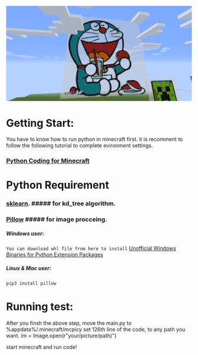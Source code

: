 ![alt text](https://github.com/N0nent1ty/AutoBuildInMineCraft/blob/master/screen_shot/1.png)

# Getting Start:
You have to know how to run python in minecraft first.
it is recomment to follow the following tutorial to complete evironment settings.
### [Python Coding for Minecraft](http://www.instructables.com/id/Python-coding-for-Minecraft/)


# Python Requirement
### [sklearn](http://scikit-learn.org/stable/). ##### for kd_tree algorithm.

### [Pillow](https://pillow.readthedocs.io/en/4.3.x/) ##### for image procceing.

##### Windows user:
``
You can download whl file from here to install
``
[Unofficial Windows Binaries for Python Extension Packages](https://www.lfd.uci.edu/~gohlke/pythonlibs/)
##### Linux & Mac user:
``
pip3 install pillow 
``
 


# Running test:
After you finsh the above step, move the main.py to %appdata%/.minecraft/mcpicy 
set 126th line of the code, to any path you want.
im = Image.open(r"your/picture/path)")


start minecraft and run code!


